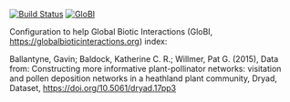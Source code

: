 [![Build Status](https://travis-ci.com/ballantyne2015.svg)](https://travis-ci.com/ballantyne2015) [![GloBI](http://api.globalbioticinteractions.org/interaction.svg?accordingTo=globi:ballantyne2015)](http://globalbioticinteractions.org/?accordingTo=globi:ballantyne2015)

Configuration to help Global Biotic Interactions (GloBI, https://globalbioticinteractions.org) index: 

Ballantyne, Gavin; Baldock, Katherine C. R.; Willmer, Pat G. (2015), Data from: Constructing more informative plant-pollinator networks: visitation and pollen deposition networks in a heathland plant community, Dryad, Dataset, https://doi.org/10.5061/dryad.17pp3